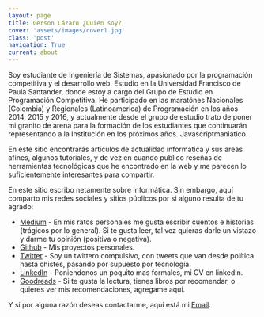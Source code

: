 ```yaml
---
layout: page
title: Gerson Lázaro ¿Quien soy?
cover: 'assets/images/cover1.jpg'
class: 'post'
navigation: True
current: about
---
```


Soy estudiante de Ingeniería de Sistemas, apasionado por la programación competitiva y el desarrollo web. Estudio en la Universidad Francisco de Paula Santander, donde estoy a cargo del Grupo de Estudio en Programación Competitiva. He participado en las maratónes Nacionales (Colombia) y Regionales (Latinoamerica) de Programación en los años 2014, 2015 y 2016, y actualmente desde el grupo de estudio trato de poner mi granito de arena para la formación de los estudiantes que continuarán representando a la Institución en los próximos años. Javascriptmaniatico.

En este sitio encontrarás artículos de actualidad informática y sus areas afines, algunos tutoriales, y de vez en cuando publico reseñas de herramientas tecnológicas que he encontrado en la web y me parecen lo suficientemente interesantes para compartir. 

En este sitio escribo netamente sobre informática. Sin embargo, aquí comparto mis redes sociales y sitios públicos por si alguno resulta de tu agrado:

* <a href="http://medium.com/@gersonlazaroc" target="_blank">Medium</a> - En mis ratos personales me gusta escribir cuentos e historias (trágicos por lo general). Si te gusta leer, tal vez quieras darle un vistazo y darme tu opinión (positiva o negativa).
* <a href="https://github.com/gersonLazaro/" target="_blank">Github</a> - Mis proyectos personales.
* <a href="http://twitter.com/GersonLazaroC" target="_blank">Twitter</a> - Soy un twittero compulsivo, con tweets que van desde política hasta chistes, pasando por supuesto por tecnología. 
* <a href="https://co.linkedin.com/in/gersonlazaro">LinkedIn</a> - Poniendonos un poquito mas formales, mi CV en linkedIn.
* <a href="https://www.goodreads.com/user/show/12955589-gerson-l-zaro">Goodreads</a> - Si te gusta la lectura, tienes libros por recomendar, o quieres ver mis recomendaciones, agregame aquí.

Y si por alguna razón deseas contactarme, aquí está mi <a href="mailto:gersonlazaro@gersonlazaro.com" target="_blank">Email</a>.


